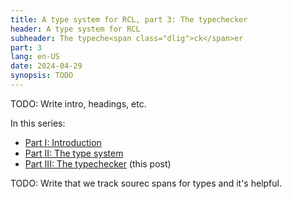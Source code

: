 ```yaml
---
title: A type system for RCL, part 3: The typechecker
header: A type system for RCL
subheader: The typeche<span class="dlig">ck</span>er
part: 3
lang: en-US
date: 2024-04-29
synopsis: TODO
---
```


TODO: Write intro, headings, etc.

In this series:

 * [Part <abbr>I</abbr>: Introduction](/2024/a-type-system-for-rcl-part-1-introduction)
 * [Part <abbr>II</abbr>: The type system](/2024/a-type-system-for-rcl-part-2-the-type-system)
 * [Part <abbr>III</abbr>: The typechecker](/2024/a-type-system-for-rcl-part-3-the-typechecker) (this post)

TODO: Write that we track sourec spans for types and it's helpful.
